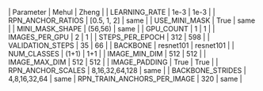 | Parameter | Mehul | Zheng |
| LEARNING_RATE | 1e-3 | 1e-3 |
| RPN_ANCHOR_RATIOS | [0.5, 1, 2] |  same | 
| USE_MINI_MASK     | True | same |
| MINI_MASK_SHAPE   | (56,56) | same |
| GPU_COUNT         | 1 | 1 |
| IMAGES_PER_GPU    | 2 | 1 |
| STEPS_PER_EPOCH   | 312 |  598 |
| VALIDATION_STEPS  | 35 | 66 |
| BACKBONE          | resnet101 | resnet101 |
| NUM_CLASSES       | (1+1) | 1+1  |
| IMAGE_MIN_DIM     | 512   | 512  |
| IMAGE_MAX_DIM     |  512  | 512  |
| IMAGE_PADDING     | True  | True |
| RPN_ANCHOR_SCALES | 8,16,32,64,128 | same |
| BACKBONE_STRIDES  | 4,8,16,32,64   |  same |
RPN_TRAIN_ANCHORS_PER_IMAGE | 320 | same |
